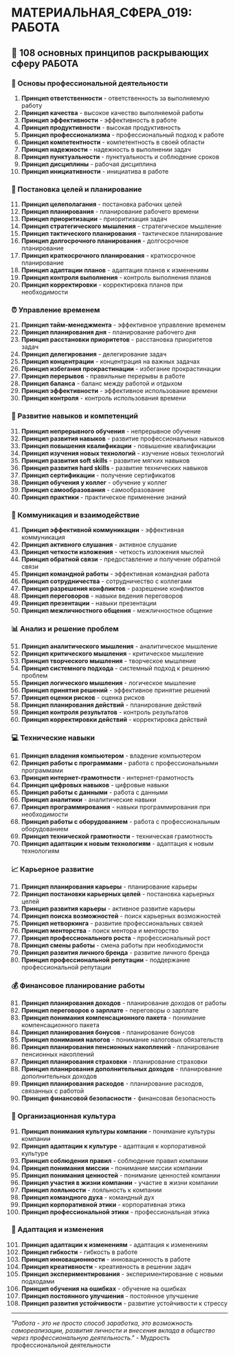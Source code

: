 # МАТЕРИАЛЬНАЯ_СФЕРА_019: РАБОТА

## 🌟 108 основных принципов раскрывающих сферу РАБОТА

### 💼 Основы профессиональной деятельности

1. **Принцип ответственности** - ответственность за выполняемую работу
2. **Принцип качества** - высокое качество выполняемой работы
3. **Принцип эффективности** - эффективность в работе
4. **Принцип продуктивности** - высокая продуктивность
5. **Принцип профессионализма** - профессиональный подход к работе
6. **Принцип компетентности** - компетентность в своей области
7. **Принцип надежности** - надежность в выполнении задач
8. **Принцип пунктуальности** - пунктуальность и соблюдение сроков
9. **Принцип дисциплины** - рабочая дисциплина
10. **Принцип инициативности** - инициатива в работе

### 🎯 Постановка целей и планирование

11. **Принцип целеполагания** - постановка рабочих целей
12. **Принцип планирования** - планирование рабочего времени
13. **Принцип приоритизации** - приоритизация задач
14. **Принцип стратегического мышления** - стратегическое мышление
15. **Принцип тактического планирования** - тактическое планирование
16. **Принцип долгосрочного планирования** - долгосрочное планирование
17. **Принцип краткосрочного планирования** - краткосрочное планирование
18. **Принцип адаптации планов** - адаптация планов к изменениям
19. **Принцип контроля выполнения** - контроль выполнения планов
20. **Принцип корректировки** - корректировка планов при необходимости

### ⏰ Управление временем

21. **Принцип тайм-менеджмента** - эффективное управление временем
22. **Принцип планирования дня** - планирование рабочего дня
23. **Принцип расстановки приоритетов** - расстановка приоритетов задач
24. **Принцип делегирования** - делегирование задач
25. **Принцип концентрации** - концентрация на важных задачах
26. **Принцип избегания прокрастинации** - избегание прокрастинации
27. **Принцип перерывов** - правильные перерывы в работе
28. **Принцип баланса** - баланс между работой и отдыхом
29. **Принцип эффективности** - эффективное использование времени
30. **Принцип контроля** - контроль использования времени

### 🧠 Развитие навыков и компетенций

31. **Принцип непрерывного обучения** - непрерывное обучение
32. **Принцип развития навыков** - развитие профессиональных навыков
33. **Принцип повышения квалификации** - повышение квалификации
34. **Принцип изучения новых технологий** - изучение новых технологий
35. **Принцип развития soft skills** - развитие мягких навыков
36. **Принцип развития hard skills** - развитие технических навыков
37. **Принцип сертификации** - получение сертификатов
38. **Принцип обучения у коллег** - обучение у коллег
39. **Принцип самообразования** - самообразование
40. **Принцип практики** - практическое применение знаний

### 🤝 Коммуникация и взаимодействие

41. **Принцип эффективной коммуникации** - эффективная коммуникация
42. **Принцип активного слушания** - активное слушание
43. **Принцип четкости изложения** - четкость изложения мыслей
44. **Принцип обратной связи** - предоставление и получение обратной связи
45. **Принцип командной работы** - эффективная командная работа
46. **Принцип сотрудничества** - сотрудничество с коллегами
47. **Принцип разрешения конфликтов** - разрешение конфликтов
48. **Принцип переговоров** - навыки ведения переговоров
49. **Принцип презентации** - навыки презентации
50. **Принцип межличностного общения** - межличностное общение

### 📊 Анализ и решение проблем

51. **Принцип аналитического мышления** - аналитическое мышление
52. **Принцип критического мышления** - критическое мышление
53. **Принцип творческого мышления** - творческое мышление
54. **Принцип системного подхода** - системный подход к решению проблем
55. **Принцип логического мышления** - логическое мышление
56. **Принцип принятия решений** - эффективное принятие решений
57. **Принцип оценки рисков** - оценка рисков
58. **Принцип планирования действий** - планирование действий
59. **Принцип контроля результатов** - контроль результатов
60. **Принцип корректировки действий** - корректировка действий

### 💻 Технические навыки

61. **Принцип владения компьютером** - владение компьютером
62. **Принцип работы с программами** - работа с профессиональными программами
63. **Принцип интернет-грамотности** - интернет-грамотность
64. **Принцип цифровых навыков** - цифровые навыки
65. **Принцип работы с данными** - работа с данными
66. **Принцип аналитики** - аналитические навыки
67. **Принцип программирования** - навыки программирования при необходимости
68. **Принцип работы с оборудованием** - работа с профессиональным оборудованием
69. **Принцип технической грамотности** - техническая грамотность
70. **Принцип адаптации к новым технологиям** - адаптация к новым технологиям

### 📈 Карьерное развитие

71. **Принцип планирования карьеры** - планирование карьеры
72. **Принцип постановки карьерных целей** - постановка карьерных целей
73. **Принцип развития карьеры** - активное развитие карьеры
74. **Принцип поиска возможностей** - поиск карьерных возможностей
75. **Принцип нетворкинга** - развитие профессиональных связей
76. **Принцип менторства** - поиск ментора и менторство
77. **Принцип профессионального роста** - профессиональный рост
78. **Принцип смены работы** - смена работы при необходимости
79. **Принцип развития личного бренда** - развитие личного бренда
80. **Принцип профессиональной репутации** - поддержание профессиональной репутации

### 💰 Финансовое планирование работы

81. **Принцип планирования доходов** - планирование доходов от работы
82. **Принцип переговоров о зарплате** - переговоры о зарплате
83. **Принцип понимания компенсационного пакета** - понимание компенсационного пакета
84. **Принцип планирования бонусов** - планирование бонусов
85. **Принцип понимания налогов** - понимание налоговых обязательств
86. **Принцип планирования пенсионных накоплений** - планирование пенсионных накоплений
87. **Принцип планирования страховки** - планирование страховки
88. **Принцип планирования дополнительных доходов** - планирование дополнительных доходов
89. **Принцип планирования расходов** - планирование расходов, связанных с работой
90. **Принцип финансовой безопасности** - финансовая безопасность

### 🏢 Организационная культура

91. **Принцип понимания культуры компании** - понимание культуры компании
92. **Принцип адаптации к культуре** - адаптация к корпоративной культуре
93. **Принцип соблюдения правил** - соблюдение правил компании
94. **Принцип понимания миссии** - понимание миссии компании
95. **Принцип понимания ценностей** - понимание ценностей компании
96. **Принцип участия в жизни компании** - участие в жизни компании
97. **Принцип лояльности** - лояльность к компании
98. **Принцип командного духа** - командный дух
99. **Принцип корпоративной этики** - корпоративная этика
100. **Принцип профессиональной этики** - профессиональная этика

### 🔄 Адаптация и изменения

101. **Принцип адаптации к изменениям** - адаптация к изменениям
102. **Принцип гибкости** - гибкость в работе
103. **Принцип инновационности** - инновационность в работе
104. **Принцип креативности** - креативность в решении задач
105. **Принцип экспериментирования** - экспериментирование с новыми подходами
106. **Принцип обучения на ошибках** - обучение на ошибках
107. **Принцип постоянного улучшения** - постоянное улучшение
108. **Принцип развития устойчивости** - развитие устойчивости к стрессу

---

*"Работа - это не просто способ заработка, это возможность самореализации, развития личности и внесения вклада в общество через профессиональную деятельность."* - Мудрость профессиональной деятельности
